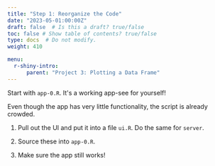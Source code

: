 ```yaml
---
title: "Step 1: Reorganize the Code"
date: "2023-05-01:00:00Z"
draft: false  # Is this a draft? true/false
toc: false # Show table of contents? true/false
type: docs  # Do not modify.
weight: 410

menu:
  r-shiny-intro:
      parent: "Project 3: Plotting a Data Frame"
---
```


Start with `app-0.R`. It's a working app-see for yourself!

Even though the app has very little functionality, the script is already crowded.

1. Pull out the UI and put it into a file `ui.R`. Do the same for `server`.

2. Source these into `app-0.R`.

3. Make sure the app still works!
